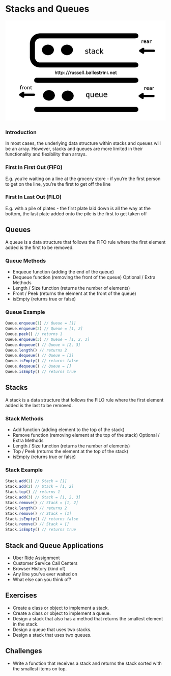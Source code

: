 # Stacks and Queues

![diagram](stack-vs-queue.png)

### Introduction
In most cases, the underlying data structure within stacks and queues will be an array. However, stacks and queues are more limited in their functionality and flexibility than arrays.

### First In First Out (FIFO)
E.g. you’re waiting on a line at the grocery store - if you’re the first person to get on the line, you’re the first to get off the line
### First In Last Out (FILO)
E.g. with a pile of plates - the first plate laid down is all the way at the bottom, the last plate added onto the pile is the first to get taken off

## Queues
A queue is a data structure that follows the FIFO rule where the first element added is the first to be removed.

### Queue Methods
* Enqueue function (adding the end of the queue)
* Dequeue function (removing the front of the queue)
Optional / Extra Methods
* Length / Size function (returns the number of elements)
* Front / Peek (returns the element at the front of the queue)
* isEmpty (returns true or false)

### Queue Example
```js
Queue.enqueue(1) // Queue = [1]
Queue.enqueue(2) // Queue = [1, 2]
Queue.peek() // returns 1
Queue.enqueue(3) // Queue = [1, 2, 3]
Queue.dequeue() // Queue = [2, 3]
Queue.length() // returns 2
Queue.dequeue() // Queue = [3]
Queue.isEmpty() // returns false
Queue.dequeue() // Queue = []
Queue.isEmpty() // returns true
```

## Stacks
A stack is a data structure that follows the FILO rule where the first element added is the last to be removed.

### Stack Methods
* Add function (adding element to the top of the stack)
* Remove function (removing element at the top of the stack)
Optional / Extra Methods
* Length / Size function (returns the number of elements)
* Top / Peek (returns the element at the top of the stack)
* isEmpty (returns true or false)

### Stack Example
```js
Stack.add(1) // Stack = [1]
Stack.add(2) // Stack = [1, 2]
Stack.top() // returns 1
Stack.add(3) // Stack = [1, 2, 3]
Stack.remove() // Stack = [1, 2]
Stack.length() // returns 2
Stack.remove() // Stack = [1]
Stack.isEmpty() // returns false
Stack.remove() // Stack = []
Stack.isEmpty() // returns true
```

## Stack and Queue Applications
* Uber Ride Assignment
* Customer Service Call Centers  
* Browser History (kind of)
* Any line you've ever waited on
* What else can you think of?

## Exercises
* Create a class or object to implement a stack.
* Create a class or object to implement a queue.
* Design a stack that also has a method that returns the smallest element in the stack.
* Design a queue that uses two stacks.
* Design a stack that uses two queues.

## Challenges
* Write a function that receives a stack and returns the stack sorted with the smallest items on top.

